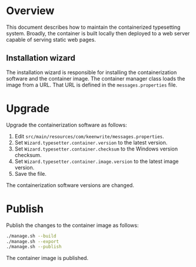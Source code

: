 # Overview

This document describes how to maintain the containerized typesetting system.
Broadly, the container is built locally then deployed to a web server capable
of serving static web pages.

## Installation wizard

The installation wizard is responsible for installing the containerization
software and the container image. The container manager class loads the
image from a URL. That URL is defined in the `messages.properties` file.

# Upgrade

Upgrade the containerization software as follows:

1. Edit `src/main/resources/com/keenwrite/messages.properties`.
1. Set `Wizard.typesetter.container.version` to the latest version.
1. Set `Wizard.typesetter.container.checksum` to the Windows version checksum.
1. Set `Wizard.typesetter.container.image.version` to the latest image version.
1. Save the file.

The containerization software versions are changed.

# Publish

Publish the changes to the container image as follows:

``` bash
./manage.sh --build
./manage.sh --export
./manage.sh --publish
```

The container image is published.

